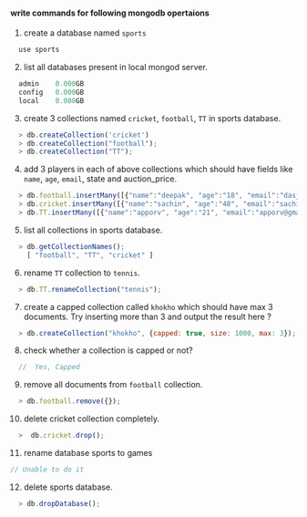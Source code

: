 #### write commands for following mongodb opertaions

1. create a database named `sports`
```js
  use sports
```

2. list all databases present in local mongod server.
```js
  admin    0.000GB
  config   0.000GB
  local    0.000GB
```

3. create 3 collections named `cricket`, `football`, `TT` in sports database.
```js
  > db.createCollection('cricket')
  > db.createCollection("football");
  > db.createCollection("TT");
```

4. add 3 players in each of above collections which should have fields like `name`, `age`, `email`, state and auction_price.
```js
  > db.football.insertMany([{"name":"deepak", "age":"18", "email":"dasjideepak@gmail.com"}, {"name":"vishnu", "age":"19", "email":"vishnu@gmail.com"}, {"name":"shivam", "age":"16", "email":"shivam@gmail.com"}]);
  > db.cricket.insertMany([{"name":"sachin", "age":"48", "email":"sachin@gmail.com"}, {"name":"Dhoni", "age":"50", "email":"dhoni@gmail.com"}, {"name":"Rohit", "age":"35", "email":"rohit@gmail.com"}]);
  > db.TT.insertMany([{"name":"apporv", "age":"21", "email":"apporv@gmail.com"}, {"name":"Ashish", "age":"24", "email":"ashish@gmail.com"}, {"name":"Naveen", "age":"26", "email":"naveen@gmail.com"}]);
```

5. list all collections in sports database.
```js
  > db.getCollectionNames();
    [ "football", "TT", "cricket" ]
```

6. rename `TT` collection to `tennis`.
```js
  > db.TT.renameCollection("tennis");
```

7. create a capped collection called `khokho` which should have max 3 documents.
  Try inserting more than 3 and output the result here ?
```js
  > db.createCollection("khokho", {capped: true, size: 1000, max: 3});
```

8. check whether a collection is capped or not?
```js
  //  Yes, Capped
```

9. remove all documents from `football` collection.
```js
  > db.football.remove({});
```

10. delete cricket collection completely.
```js
  >  db.cricket.drop();
```

11. rename database sports to games
```js
// Unable to do it
```

12. delete sports database. 
```js
  > db.dropDatabase();
```